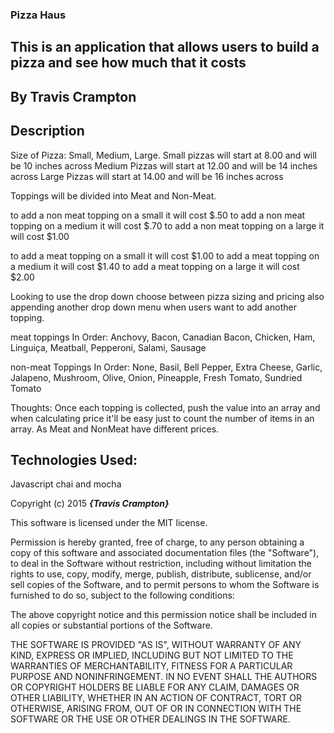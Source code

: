 ### Pizza Haus

## This is an application that allows users to build a pizza and see how much that it costs

## By Travis Crampton


## Description
Size of Pizza: Small, Medium, Large.
Small pizzas will start at 8.00 and will be 10 inches across
Medium Pizzas will start at 12.00 and will be 14 inches across
Large Pizzas will start at 14.00 and will be 16 inches across

Toppings will be divided into Meat and Non-Meat.

to add a non meat topping on a small it will cost $.50
to add a non meat topping on a medium it will cost $.70
to add a non meat topping on a large it will cost $1.00

to add a meat topping on a small it will cost $1.00
to add a meat topping on a medium it will cost $1.40
to add a meat topping on a large it will cost $2.00

Looking to use the drop down choose between pizza sizing and pricing
also appending another drop down menu when users want to add another
topping.

meat toppings In Order: Anchovy, Bacon, Canadian Bacon, Chicken, Ham, Linguiça, Meatball,  Pepperoni, Salami, Sausage

non-meat Toppings In Order: None, Basil, Bell Pepper, Extra Cheese, Garlic, Jalapeno, Mushroom, Olive, Onion, Pineapple, Fresh Tomato, Sundried Tomato


Thoughts: Once each topping is collected, push the value into an array and when calculating price it'll be easy just to count the number of items in an array. As Meat and NonMeat have different prices.


## Technologies Used:
Javascript
chai and mocha

Copyright (c) 2015 **_{Travis Crampton}_**

This software is licensed under the MIT license.

Permission is hereby granted, free of charge, to any person obtaining a copy
of this software and associated documentation files (the "Software"), to deal
in the Software without restriction, including without limitation the rights
to use, copy, modify, merge, publish, distribute, sublicense, and/or sell
copies of the Software, and to permit persons to whom the Software is
furnished to do so, subject to the following conditions:

The above copyright notice and this permission notice shall be included in
all copies or substantial portions of the Software.

THE SOFTWARE IS PROVIDED "AS IS", WITHOUT WARRANTY OF ANY KIND, EXPRESS OR
IMPLIED, INCLUDING BUT NOT LIMITED TO THE WARRANTIES OF MERCHANTABILITY,
FITNESS FOR A PARTICULAR PURPOSE AND NONINFRINGEMENT. IN NO EVENT SHALL THE
AUTHORS OR COPYRIGHT HOLDERS BE LIABLE FOR ANY CLAIM, DAMAGES OR OTHER
LIABILITY, WHETHER IN AN ACTION OF CONTRACT, TORT OR OTHERWISE, ARISING FROM,
OUT OF OR IN CONNECTION WITH THE SOFTWARE OR THE USE OR OTHER DEALINGS IN
THE SOFTWARE.
